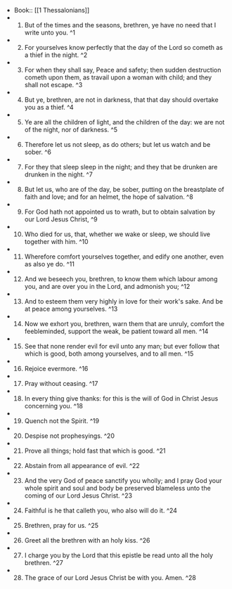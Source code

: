 - Book:: [[1 Thessalonians]]
- 1. But of the times and the seasons, brethren, ye have no need that I write unto you. ^1
- 2. For yourselves know perfectly that the day of the Lord so cometh as a thief in the night. ^2
- 3. For when they shall say, Peace and safety; then sudden destruction cometh upon them, as travail upon a woman with child; and they shall not escape. ^3
- 4. But ye, brethren, are not in darkness, that that day should overtake you as a thief. ^4
- 5. Ye are all the children of light, and the children of the day: we are not of the night, nor of darkness. ^5
- 6. Therefore let us not sleep, as do others; but let us watch and be sober. ^6
- 7. For they that sleep sleep in the night; and they that be drunken are drunken in the night. ^7
- 8. But let us, who are of the day, be sober, putting on the breastplate of faith and love; and for an helmet, the hope of salvation. ^8
- 9. For God hath not appointed us to wrath, but to obtain salvation by our Lord Jesus Christ, ^9
- 10. Who died for us, that, whether we wake or sleep, we should live together with him. ^10
- 11. Wherefore comfort yourselves together, and edify one another, even as also ye do. ^11
- 12. And we beseech you, brethren, to know them which labour among you, and are over you in the Lord, and admonish you; ^12
- 13. And to esteem them very highly in love for their work's sake. And be at peace among yourselves. ^13
- 14. Now we exhort you, brethren, warn them that are unruly, comfort the feebleminded, support the weak, be patient toward all men. ^14
- 15. See that none render evil for evil unto any man; but ever follow that which is good, both among yourselves, and to all men. ^15
- 16. Rejoice evermore. ^16
- 17. Pray without ceasing. ^17
- 18. In every thing give thanks: for this is the will of God in Christ Jesus concerning you. ^18
- 19. Quench not the Spirit. ^19
- 20. Despise not prophesyings. ^20
- 21. Prove all things; hold fast that which is good. ^21
- 22. Abstain from all appearance of evil. ^22
- 23. And the very God of peace sanctify you wholly; and I pray God your whole spirit and soul and body be preserved blameless unto the coming of our Lord Jesus Christ. ^23
- 24. Faithful is he that calleth you, who also will do it. ^24
- 25. Brethren, pray for us. ^25
- 26. Greet all the brethren with an holy kiss. ^26
- 27. I charge you by the Lord that this epistle be read unto all the holy brethren. ^27
- 28. The grace of our Lord Jesus Christ be with you. Amen. ^28
